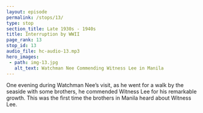 ```yaml
---
layout: episode
permalink: /stops/13/
type: stop
section_title: Late 1930s - 1940s
title: Interruption by WWII
page_rank: 13
stop_id: 13
audio_file: hc-audio-13.mp3
hero_images:
 - path: img-13.jpg
   alt_text: Watchman Nee Commending Witness Lee in Manila
---
```


One evening during Watchman Nee’s visit, as he went for a walk by the seaside with some brothers, he commended Witness Lee for his remarkable growth. This was the first time the brothers in Manila heard about Witness Lee.  

<!--- TRANSCRIPT
One evening while he was in Manila, Brother Nee went for a walk by the seaside with some brothers. During their fellowship, he cheerfully shared, “I met a brother in northern China with a very bright spiritual future.” Brother Nee was referring to Witness Lee. He continued, “His spiritual growth is extraordinary. Others grow as if crawling, but he is flying. I gave him a Bible with notes…”

Thus, 1937 marked the first time the brothers in Manila heard about Witness Lee. Brother Lee was saved in the northern city of Chefoo in April 1925. By June 1932, he met Watchman Nee for the first time in Chefoo when Nee accepted his invitation to visit. A year later, in 1933, after much prayer and seeking before the Lord, Witness Lee dropped his job and his own spiritual work in Chefoo to join Watchman Nee's work in Shanghai. He had seen the light from the book of Acts that there is only one work, one flow, in the Lord’s recovery. Thus, he willingly and gladly handed himself over to do the same work with Watchman Nee.
-->